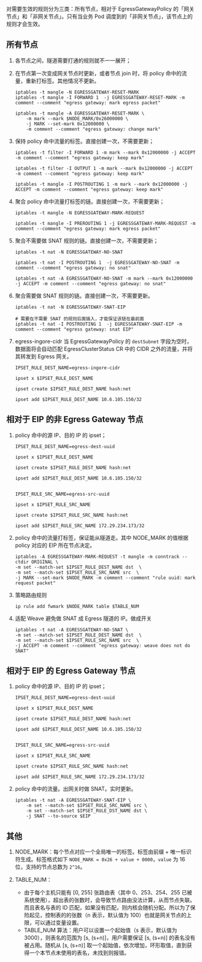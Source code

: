 对需要生效的规则分为三类：所有节点，相对于 EgressGatewayPolicy 的「网关节点」和「非网关节点」。只有当业务 Pod 调度到的「非网关节点」，该节点上的规则才会生效。

## 所有节点

1. 各节点之间，隧道需要打通的规则就不一一展开；
2. 在节点第一次变成网关节点时更新，或者节点 join 时，将 policy 命中的流量，重新打标签。其他情况不更新。
   ```shell
   iptables -t mangle -N EGRESSGATEWAY-RESET-MARK
   iptables -t mangle -I FORWARD 1  -j EGRESSGATEWAY-RESET-MARK -m comment --comment "egress gateway: mark egress packet"
   
   iptables -t mangle -A EGRESSGATEWAY-RESET-MARK \
       -m mark --mark $NODE_MARK/0x26000000 \
       -j MARK --set-mark 0x12000000 \
       -m comment --comment "egress gateway: change mark"
   ```

3. 保持 policy 命中流量的标签。直接创建一次，不需要更新；
   ```shell
   iptables -t filter -I FORWARD 1 -m mark --mark 0x12000000 -j ACCEPT -m comment --comment "egress gateway: keep mark"

   iptables -t filter -I OUTPUT 1 -m mark --mark 0x12000000 -j ACCEPT -m comment --comment "egress gateway: keep mark"

   iptables -t mangle -I POSTROUTING 1 -m mark --mark 0x12000000 -j ACCEPT -m comment --comment "egress gateway: keep mark"
   ```

4. 聚合 policy 命中流量打标签的链。直接创建一次，不需要更新；
   ```shell
   iptables -t mangle -N EGRESSGATEWAY-MARK-REQUEST

   iptables -t mangle -I PREROUTING 1 -j EGRESSGATEWAY-MARK-REQUEST -m comment --comment "egress gateway: mark egress packet"
   ```

5. 聚合不需要做 SNAT 规则的链。直接创建一次，不需要更新；
   ```shell
   iptables -t nat -N EGRESSGATEWAY-NO-SNAT

   iptables -t nat -I POSTROUTING 1  -j EGRESSGATEWAY-NO-SNAT -m comment --comment "egress gateway: no snat"
   
   iptables -t nat -A EGRESSGATEWAY-NO-SNAT -m mark --mark 0x12000000 -j ACCEPT -m comment --comment "egress gateway: no snat"
   ```

6. 聚合需要做 SNAT 规则的链。直接创建一次，不需要更新。
   ```shell
   iptables -t nat -N EGRESSGATEWAY-SNAT-EIP

   # 需要在不需要 SNAT 的规则后面插入，才能保证该链在最前面
   iptables -t nat -I POSTROUTING 1  -j EGRESSGATEWAY-SNAT-EIP -m comment --comment "egress gateway: snat EIP"
   ```

7. egress-ingore-cidr 当 EgressGatewayPolicy 的 `destSubnet` 字段为空时，数据面将会自动匹配 EgressClusterStatus CR 中的 CIDR 之外的流量，并将其转发到 Egress 网关。
    ```shell
   IPSET_RULE_DEST_NAME=egress-ingore-cidr

   ipset x $IPSET_RULE_DEST_NAME

   ipset create $IPSET_RULE_DEST_NAME hash:net

   ipset add $IPSET_RULE_DEST_NAME 10.6.105.150/32
   ```

## 相对于 EIP 的非 Egress Gateway 节点

1. policy 命中的源 IP、目的 IP 的 ipset；
   ```shell
   IPSET_RULE_DEST_NAME=egress-dest-uuid

   ipset x $IPSET_RULE_DEST_NAME

   ipset create $IPSET_RULE_DEST_NAME hash:net

   ipset add $IPSET_RULE_DEST_NAME 10.6.105.150/32

   
   IPSET_RULE_SRC_NAME=egress-src-uuid

   ipset x $IPSET_RULE_SRC_NAME

   ipset create $IPSET_RULE_SRC_NAME hash:net

   ipset add $IPSET_RULE_SRC_NAME 172.29.234.173/32
   ```

2. policy 命中的流量打标签，保证能从隧道走。其中 NODE_MARK 的值根据 policy 对应的 EIP 所在节点决定。
   ```shell
   iptables -A EGRESSGATEWAY-MARK-REQUEST -t mangle -m conntrack --ctdir ORIGINAL \
   -m set --match-set $IPSET_RULE_DEST_NAME dst  \
   -m set --match-set $IPSET_RULE_SRC_NAME src  \
   -j MARK --set-mark $NODE_MARK -m comment --comment "rule uuid: mark request packet"
   ```

3. 策略路由规则
   ```shell
   ip rule add fwmark $NODE_MARK table $TABLE_NUM
   ```

4. 适配 Weave 避免做 SNAT 成 Egress 隧道的 IP。做成开关
   ```shell
   iptables -t nat -A EGRESSGATEWAY-NO-SNAT \
   -m set --match-set $IPSET_RULE_DEST_NAME dst  \
   -m set --match-set $IPSET_RULE_SRC_NAME src  \
   -j ACCEPT -m comment --comment "egress gateway: weave does not do SNAT"
   ```

## 相对于 EIP 的 Egress Gateway 节点
1. policy 命中的源 IP、目的 IP 的 ipset；
   ```shell
   IPSET_RULE_DEST_NAME=egress-dest-uuid

   ipset x $IPSET_RULE_DEST_NAME

   ipset create $IPSET_RULE_DEST_NAME hash:net

   ipset add $IPSET_RULE_DEST_NAME 10.6.105.150/32
   

   IPSET_RULE_SRC_NAME=egress-src-uuid

   ipset x $IPSET_RULE_SRC_NAME

   ipset create $IPSET_RULE_SRC_NAME hash:net

   ipset add $IPSET_RULE_SRC_NAME 172.29.234.173/32
   ```

2. policy 命中的流量。出网关时做 SNAT。实时更新。
   ```shell
   iptables -t nat -A EGRESSGATEWAY-SNAT-EIP \
       -m set --match-set $IPSET_RULE_SRC_NAME src \
       -m set --match-set $IPSET_RULE_DST_NAME dst \
       -j SNAT --to-source $EIP
   ```

## 其他

1. NODE_MARK：每个节点对应一个全局唯一的标签。标签由前缀 + 唯一标识符生成。标签格式如下 `NODE_MARK = 0x26 + value + 0000`，`value` 为 16 位，支持的节点总数为 `2^16`。

2. TABLE_NUM：

    * 由于每个主机只能有 [0, 255] 张路由表（其中 0、253、254、255 已被系统使用），超出表的张数时，会导致节点路由没法计算，从而节点失联。而且表名与表的 ID 匹配，如果没有匹配，则内核会随机分配。所以为了保险起见，控制表的的张数（n 表示，默认值为 100）也就是网关节点的上限，可以通过变量设置。
    * TABLE_NUM 算法：用户可以设置一个起始值（s 表示，默认值为 3000），则表名的范围为 [s, (s+n)]，用户需要保证 [s, (s+n)] 的表名没有被占用。随机从 [s, (s+n)] 取一个起始值，依次增加，环形取值，直到获得一个本节点未使用的表名，未找到则报错。